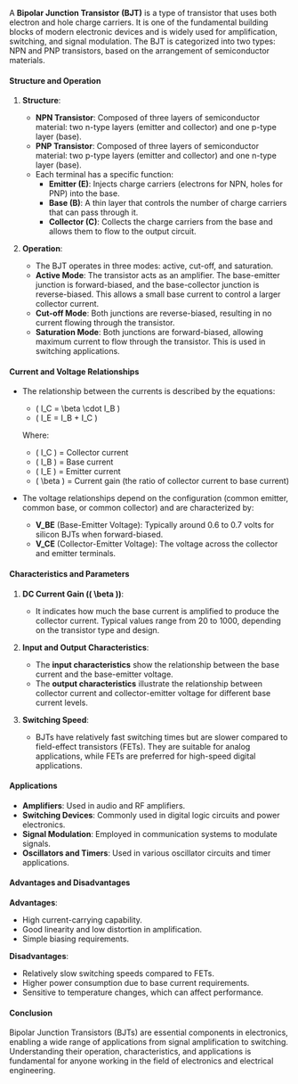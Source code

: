 A **Bipolar Junction Transistor (BJT)** is a type of transistor that uses both electron and hole charge carriers. It is one of the fundamental building blocks of modern electronic devices and is widely used for amplification, switching, and signal modulation. The BJT is categorized into two types: NPN and PNP transistors, based on the arrangement of semiconductor materials.

#### Structure and Operation

1. **Structure**:
   - **NPN Transistor**: Composed of three layers of semiconductor material: two n-type layers (emitter and collector) and one p-type layer (base).
   - **PNP Transistor**: Composed of three layers of semiconductor material: two p-type layers (emitter and collector) and one n-type layer (base).
   - Each terminal has a specific function:
     - **Emitter (E)**: Injects charge carriers (electrons for NPN, holes for PNP) into the base.
     - **Base (B)**: A thin layer that controls the number of charge carriers that can pass through it.
     - **Collector (C)**: Collects the charge carriers from the base and allows them to flow to the output circuit.

2. **Operation**:
   - The BJT operates in three modes: active, cut-off, and saturation.
   - **Active Mode**: The transistor acts as an amplifier. The base-emitter junction is forward-biased, and the base-collector junction is reverse-biased. This allows a small base current to control a larger collector current.
   - **Cut-off Mode**: Both junctions are reverse-biased, resulting in no current flowing through the transistor.
   - **Saturation Mode**: Both junctions are forward-biased, allowing maximum current to flow through the transistor. This is used in switching applications.

#### Current and Voltage Relationships

- The relationship between the currents is described by the equations:
  - \( I_C = \beta \cdot I_B \)
  - \( I_E = I_B + I_C \)

  Where:
  - \( I_C \) = Collector current
  - \( I_B \) = Base current
  - \( I_E \) = Emitter current
  - \( \beta \) = Current gain (the ratio of collector current to base current)

- The voltage relationships depend on the configuration (common emitter, common base, or common collector) and are characterized by:
  - **V_BE** (Base-Emitter Voltage): Typically around 0.6 to 0.7 volts for silicon BJTs when forward-biased.
  - **V_CE** (Collector-Emitter Voltage): The voltage across the collector and emitter terminals.

#### Characteristics and Parameters

1. **DC Current Gain (\( \beta \))**:
   - It indicates how much the base current is amplified to produce the collector current. Typical values range from 20 to 1000, depending on the transistor type and design.

2. **Input and Output Characteristics**:
   - The **input characteristics** show the relationship between the base current and the base-emitter voltage.
   - The **output characteristics** illustrate the relationship between collector current and collector-emitter voltage for different base current levels.

3. **Switching Speed**:
   - BJTs have relatively fast switching times but are slower compared to field-effect transistors (FETs). They are suitable for analog applications, while FETs are preferred for high-speed digital applications.

#### Applications

- **Amplifiers**: Used in audio and RF amplifiers.
- **Switching Devices**: Commonly used in digital logic circuits and power electronics.
- **Signal Modulation**: Employed in communication systems to modulate signals.
- **Oscillators and Timers**: Used in various oscillator circuits and timer applications.

#### Advantages and Disadvantages

**Advantages**:
- High current-carrying capability.
- Good linearity and low distortion in amplification.
- Simple biasing requirements.

**Disadvantages**:
- Relatively slow switching speeds compared to FETs.
- Higher power consumption due to base current requirements.
- Sensitive to temperature changes, which can affect performance.

#### Conclusion

Bipolar Junction Transistors (BJTs) are essential components in electronics, enabling a wide range of applications from signal amplification to switching. Understanding their operation, characteristics, and applications is fundamental for anyone working in the field of electronics and electrical engineering.